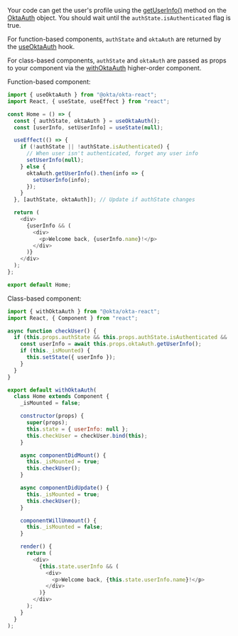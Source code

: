 Your code can get the user's profile using the [getUserInfo()](https://github.com/okta/okta-auth-js#tokengetuserinfoaccesstokenobject-idtokenobject) method on the [OktaAuth](https://github.com/okta/okta-auth-js) object. You should wait until the `authState.isAuthenticated` flag is true.

For function-based components, `authState` and `oktaAuth` are returned by the [useOktaAuth](https://github.com/okta/okta-react#useoktaauth) hook.

For class-based components, `authState` and `oktaAuth` are passed as props to your component via the [withOktaAuth](https://github.com/okta/okta-react#withoktaauth) higher-order component.

Function-based component:

```javascript
import { useOktaAuth } from "@okta/okta-react";
import React, { useState, useEffect } from "react";

const Home = () => {
  const { authState, oktaAuth } = useOktaAuth();
  const [userInfo, setUserInfo] = useState(null);

  useEffect(() => {
    if (!authState || !authState.isAuthenticated) {
      // When user isn't authenticated, forget any user info
      setUserInfo(null);
    } else {
      oktaAuth.getUserInfo().then(info => {
        setUserInfo(info);
      });
    }
  }, [authState, oktaAuth]); // Update if authState changes

  return (
    <div>
      {userInfo && (
        <div>
          <p>Welcome back, {userInfo.name}!</p>
        </div>
      )}
    </div>
  );
};

export default Home;
```

Class-based component:

```javascript
import { withOktaAuth } from "@okta/okta-react";
import React, { Component } from "react";

async function checkUser() {
  if (this.props.authState && this.props.authState.isAuthenticated && !this.state.userInfo) {
    const userInfo = await this.props.oktaAuth.getUserInfo();
    if (this._isMounted) {
      this.setState({ userInfo });
    }
  }
}

export default withOktaAuth(
  class Home extends Component {
    _isMounted = false;

    constructor(props) {
      super(props);
      this.state = { userInfo: null };
      this.checkUser = checkUser.bind(this);
    }

    async componentDidMount() {
      this._isMounted = true;
      this.checkUser();
    }

    async componentDidUpdate() {
      this._isMounted = true;
      this.checkUser();
    }

    componentWillUnmount() {
      this._isMounted = false;
    }

    render() {
      return (
        <div>
          {this.state.userInfo && (
            <div>
              <p>Welcome back, {this.state.userInfo.name}!</p>
            </div>
          )}
        </div>
      );
    }
  }
);
```
